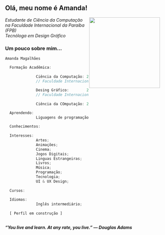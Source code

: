 <h2> Olá, meu nome é Amanda!</h2>
<img align='right' src="https://i.ibb.co/GJTm4gW/ava.png" width="230">
<p><em>Estudante de Ciência da Computação na Faculdade Internacional da Paraíba (FPB)
<br>Tecnóloga em Design Gráfico
</em></p>


### Um pouco sobre mim...  

```javascript
Amanda Magalhães

  Formação Acadêmica:
              
              Ciência da Computação: 2023 - Em andamento;
              // Faculdade Internacional da Paraíba (FPB)
              
              Desing Gráfico:        2021 - 2022;
              // Faculdade Internacional da Paraíba (FPB)
              
              Ciência da COmputação: 2016 - Trancado

  Aprendendo: 
              Liguagens de programação: [Java, Python];
  
  Conhecimentos:
  
  Interesses:
              Artes;
              Animações;
              Cinema;
              Jogos Digitais;
              Linguas Estrangeiras;
              Livros;
              Música;
              Programação;
              Tecnologia;
              UI & UX Design;
  
  Cursos:
  
  Idiomas:
              Inglês intermediário;
              
  [ Perfil em construção ]
  
```

<em><b>“You live and learn. At any rate, you live.” ― Douglas Adams</b></em>
